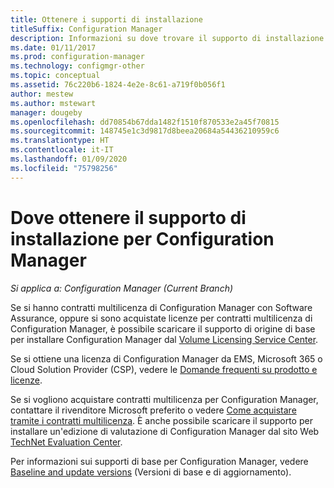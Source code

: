 ```yaml
---
title: Ottenere i supporti di installazione
titleSuffix: Configuration Manager
description: Informazioni su dove trovare il supporto di installazione per le nuove installazioni di Configuration Manager.
ms.date: 01/11/2017
ms.prod: configuration-manager
ms.technology: configmgr-other
ms.topic: conceptual
ms.assetid: 76c220b6-1824-4e2e-8c61-a719f0b056f1
author: mestew
ms.author: mstewart
manager: dougeby
ms.openlocfilehash: dd70854b67dda1482f1510f870533e2a45f70815
ms.sourcegitcommit: 148745e1c3d9817d8beea20684a54436210959c6
ms.translationtype: HT
ms.contentlocale: it-IT
ms.lasthandoff: 01/09/2020
ms.locfileid: "75798256"
---
```

# <a name="where-to-get-installation-media-for-configuration-manager"></a>Dove ottenere il supporto di installazione per Configuration Manager

*Si applica a: Configuration Manager (Current Branch)*

Se si hanno contratti multilicenza di Configuration Manager con Software Assurance, oppure si sono acquistate licenze per contratti multilicenza di Configuration Manager, è possibile scaricare il supporto di origine di base per installare Configuration Manager dal [Volume Licensing Service Center](https://www.microsoft.com/Licensing/servicecenter/default.aspx).   

Se si ottiene una licenza di Configuration Manager da EMS, Microsoft 365 o Cloud Solution Provider (CSP), vedere le [Domande frequenti su prodotto e licenze](/sccm/core/understand/product-and-licensing-faq#bkmk_csp).

Se si vogliono acquistare contratti multilicenza per Configuration Manager, contattare il rivenditore Microsoft preferito o vedere [Come acquistare tramite i contratti multilicenza](https://www.microsoft.com/Licensing/how-to-buy/how-to-buy.aspx). È anche possibile scaricare il supporto per installare un'edizione di valutazione di Configuration Manager dal sito Web [TechNet Evaluation Center]( https://www.microsoft.com/evalcenter/evaluate-system-center-configuration-manager-and-endpoint-protection).

Per informazioni sui supporti di base per Configuration Manager, vedere [Baseline and update versions](/sccm/core/servers/manage/updates#bkmk_Baselines) (Versioni di base e di aggiornamento).
